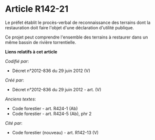 # Article R142-21

Le préfet établit le procès-verbal de reconnaissance des terrains dont la restauration doit faire l'objet d'une déclaration
d'utilité publique.

Ce projet peut comprendre l'ensemble des terrains à restaurer dans un même bassin de rivière torrentielle.

**Liens relatifs à cet article**

_Codifié par_:

  - Décret n°2012-836 du 29 juin 2012 (V)

_Créé par_:

  - Décret n°2012-836 du 29 juin 2012 - art. (V)

_Anciens textes_:

  - Code forestier - art. R424-1 (Ab)
  - Code forestier - art. R424-5 (Ab), phr 2

_Cité par_:

  - Code forestier (nouveau) - art. R142-13 (V)
